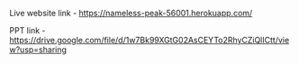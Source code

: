 Live website link - https://nameless-peak-56001.herokuapp.com/

PPT link - https://drive.google.com/file/d/1w7Bk99XGtG02AsCEYTo2RhyCZiQlICtt/view?usp=sharing
